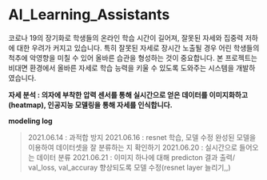 # AI_Learning_Assistants

코로나 19의 장기화로 학생들의 온라인 학습 시간이 길어져, 잘못된 자세와 집중력 저하에 대한 우려가 커지고 있습니다. 특히 잘못된 자세로 장시간 노출될 경우 어린 학생들의 척추에 악영향을 미칠 수 있어 올바른 습관을 형성하는 것이 중요합니다. 본 프로젝트는 비대면 환경에서 올바른 자세로 학습 능력을 키울 수 있도록 도와주는 시스템을 개발하였습니다. 

__자세 분석 : 의자에 부착한 압력 센서를 통해 실시간으로 얻은 데이터를 이미지화하고(heatmap), 인공지능 모델링을 통해 자세를 인식합니다.__

__modeling log__
> 2021.06.14 : 과적합 방지
> 2021.06.16 : resnet 학습, 모델 수정 완성된 모델을 이용하여 데이터셋을 잘 분류하는 지 확인하기
> 2021.06.20 : 실시간으로 들어오는 데이터 분류
> 2021.06.21 : 이미지 하나에 대해 predicton 결과 출력/ val_loss, val_accuray 향상되도록 모델 수정(resnet layer 늘리기,,) 
